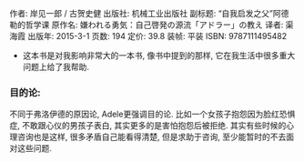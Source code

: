 
作者: 岸见一郎 / 古贺史健 
出版社: 机械工业出版社 
副标题: “自我启发之父”阿德勒的哲学课
原作名: 嫌われる勇気：自己啓発の源流「アドラー」の教え
译者: 渠海霞 
出版年: 2015-3-1
页数: 194
定价: 39.8
装帧: 平装
ISBN: 9787111495482


* 这本书是对我影响非常大的一本书, 像书中提到的那样, 它在我生活中很多重大问题上给了我帮助.

### 目的论:
不同于弗洛伊德的原因论, Adele更强调目的论. 比如一个女孩子抱怨因为脸红恐惧症, 不敢跟心仪的男孩子表白, 其实更多的是害怕抱怨后被拒绝.
其实有些时候的心理咨询也是这样, 很多矛盾自己能看得清楚, 但是求助于咨询, 至少能暂时的不去面对这些问题.